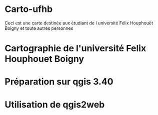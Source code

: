 # Carto-ufhb
Ceci est une carte destinée aux étudiant de l université Félix Houphouët Boigny et toute autres personnes
# Cartographie de l'université Felix Houphouet Boigny
# Préparation sur qgis 3.40
# Utilisation de qgis2web
